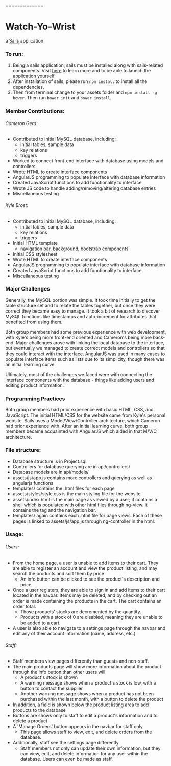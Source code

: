 
=============
# Watch-Yo-Wrist
a [Sails](http://sailsjs.org) application

### To run:
1. Being a sails application, sails must be installed along with sails-related components.  Visit [here](http://sailsjs.org/get-started) to learn more and to be able to launch the application yourself.
2. After installation of sails, please run `npm install` to install all the dependencies.
3. Then from terminal change to your assets folder and `npm install -g bower`. Then run `bower init` and `bower install`.

### Member Contributions:
###### Cameron Gera:
- Contributed to initial MySQL database, including:
  - initial tables, sample data
  - key relations
  - triggers
- Worked to connect front-end interface with database using models and controllers
- Wrote HTML to create interface components
- AngularJS programming to populate interface with database information
- Created JavaScript functions to add functionality to interface
- Wrote JS code to handle adding/removing/altering database entries
- Miscellaneous testing

###### Kyle Brost:
- Contributed to initial MySQL database, including:
  - initial tables, sample data
  - key relations
  - triggers
- Initial HTML template
  - navigation bar, background, bootstrap components
- Initial CSS stylesheet
- Wrote HTML to create interface components
- AngularJS programming to populate interface with database information
- Created JavaScript functions to add functionality to interface
- Miscellaneous testing

### Major Challenges
Generally, the MySQL portion was simple.  It took time initially to get the table structure set and to relate the tables together, but once they were correct they became easy to manage.  It took a bit of research to discover MySQL functions like timestamps and auto-increment for attributes that benefited from using them.

Both group members had some previous experience with web development, with Kyle's being more front-end oriented and Cameron's being more back-end.  Major challenges arose with linking the local database to the interface, but eventually we managed to create correct models and controllers so that they could interact with the interface.  AngularJS was used in many cases to populate interface items such as lists due to its simplicity, though there was an initial learning curve.

Ultimately, most of the challenges we faced were with connecting the interface components with the database - things like adding users and editing product information.

### Programming Practices
Both group members had prior experience with basic HTML, CSS, and JavaScript.  The initial HTML/CSS for the website came from Kyle's personal website.  Sails uses a Model/View/Controller architecture, which Cameron had prior experience with.  After an initial learning curve, both group members became acquainted with AngularJS which aided in that M/V/C architecture.

### File structure:
- Database structure is in Project.sql
- Controllers for database querying are in api/controllers/
- Database models are in api/models/
- assets/js/app.js contains more controllers and querying as well as angularjs functions
- templates/ contains the .html files for each page
- assets/styles/style.css is the main styling file for the website
- assets/index.html is the main page as viewed by a user; it contains a shell which is populated with other html files through ng-view.  It contains the <head> tag and the navigation bar.
- templates/ again contains each .html file for page views.  Each of these pages is linked to assets/js/app.js through ng-controller in the html.

### Usage:
###### Users:
- From the home page, a user is unable to add items to their cart.  They are able to register an account and view the product listing, and may search the products and sort them by price.
  - An info button can be clicked to see the product's description and price.
- Once a user registers, they are able to sign in and add items to their cart located in the navbar.  Items may be deleted, and by checking out an order is made containing the products in the cart.  The cart contains an order total.
  - Those products' stocks are decremented by the quantity.
  - Products with a stock of 0 are disabled, meaning they are unable to be added to a cart.
- A user is also able to navigate to a settings page through the navbar and edit any of their account information (name, address, etc.)

###### Staff:
- Staff members view pages differently than guests and non-staff.
- The main products page will show more information about the product through the info button than other users will
  - A product's stock is shown
  - A warning message shows when a product's stock is low, with a button to contact the supplier
  - Another warning message shows when a product has not been purchased within the last month, with a button to delete the product
- In addition, a field is shown below the product listing area to add products to the database
- Buttons are shows only to staff to edit a product's information and to delete a product
- A 'Manage Orders' button appears in the navbar for staff only
  - This page allows staff to view, edit, and delete orders from the database.
- Additionally, staff see the settings page differently
  - Staff members not only can update their own information, but they can view, edit, and delete information for any user within the database.  Users can even be made as staff.
